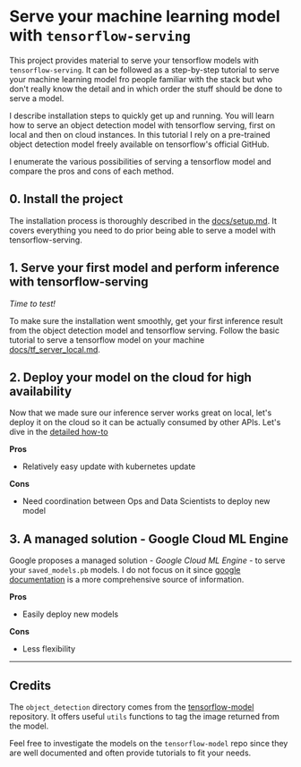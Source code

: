 # Serve your machine learning model with `tensorflow-serving`

This project provides material to serve your tensorflow models with `tensorflow-serving`.
It can be followed as a step-by-step tutorial to serve your machine learning model fro people familiar with the stack but 
who don't really know the detail and in which order the stuff should be done to serve a model.


I describe installation steps to quickly get up and running. You will learn how to serve an object detection model with tensorflow serving,
first on local and then on cloud instances. In this tutorial I rely on a pre-trained object detection model freely available on tensorflow's official GitHub.

I enumerate the various possibilities of serving a tensorflow model and compare the pros and cons of each method.

## 0. Install the project

The installation process is thoroughly described in the [docs/setup.md](docs/setup.md). It covers everything you need to do
prior being able to serve a model with tensorflow-serving.

## 1. Serve your first model and perform inference with tensorflow-serving

_Time to test!_

To make sure the installation went smoothly, get your first inference result from the object detection model and tensorflow serving.
Follow the basic tutorial to serve a tensorflow model on your machine [docs/tf_server_local.md](docs/tf_server_local.md).

## 2. Deploy your model on the cloud for high availability

Now that we made sure our inference server works great on local, let's deploy it on the cloud so it can be actually consumed by 
other APIs. Let's dive in the [detailed how-to](docs/tf_server_k8s.md)

**Pros**
- Relatively easy update with kubernetes update

**Cons**
- Need coordination between Ops and Data Scientists to deploy new model 


## 3. A managed solution - Google Cloud ML Engine 

Google proposes a managed solution - _Google Cloud ML Engine_ - to serve your `saved_models.pb` models. 
I do not focus on it since [google documentation](https://cloud.google.com/ml-engine/docs/tensorflow/deploying-models) is
a more comprehensive source of information.

**Pros**
- Easily deploy new models

**Cons**
- Less flexibility

----------

## Credits

The `object_detection` directory comes from the
[tensorflow-model](https://github.com/tensorflow/models) repository. 
It offers useful `utils` functions to tag the image returned from the model.

Feel free to investigate the models on the `tensorflow-model` repo since they are well documented and often provide tutorials to fit your needs.

